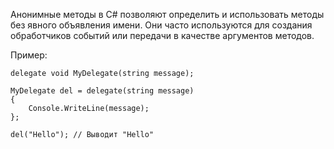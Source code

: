 Анонимные методы в C# позволяют определить и использовать методы без явного объявления имени. 
Они часто используются для создания обработчиков событий или передачи в качестве аргументов методов.

Пример:

```
delegate void MyDelegate(string message);

MyDelegate del = delegate(string message)
{
    Console.WriteLine(message);
};

del("Hello"); // Выводит "Hello"
```
